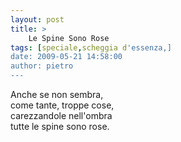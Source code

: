 ```yaml
---
layout: post
title: >
    Le Spine Sono Rose
tags: [speciale,scheggia d'essenza,]
date: 2009-05-21 14:58:00
author: pietro
---
```

Anche se non sembra,<br/>come tante, troppe cose,<br/>carezzandole nell'ombra<br/>tutte le spine sono rose.

